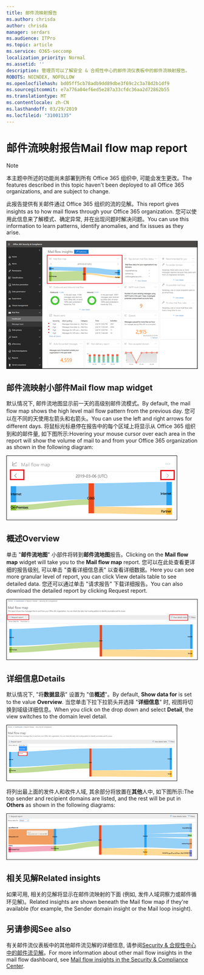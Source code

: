```yaml
---
title: 邮件流映射报告
ms.author: chrisda
author: chrisda
manager: serdars
ms.audience: ITPro
ms.topic: article
ms.service: O365-seccomp
localization_priority: Normal
ms.assetid: ''
description: 管理员可以了解安全 & 合规性中心的邮件流仪表板中的邮件流映射报告。
ROBOTS: NOINDEX, NOFOLLOW
ms.openlocfilehash: bd05ff5cb78adb9dd89dbe3f69c2c3a78d2b1df9
ms.sourcegitcommit: e7a776a04ef6ed5e287a33cfdc36aa2d72862b55
ms.translationtype: MT
ms.contentlocale: zh-CN
ms.lasthandoff: 03/29/2019
ms.locfileid: "31001135"
---
```

# <a name="mail-flow-map-report"></a><span data-ttu-id="4c5bf-103">邮件流映射报告</span><span class="sxs-lookup"><span data-stu-id="4c5bf-103">Mail flow map report</span></span>

> [!NOTE]
> <span data-ttu-id="4c5bf-104">本主题中所述的功能尚未部署到所有 Office 365 组织中, 可能会发生更改。</span><span class="sxs-lookup"><span data-stu-id="4c5bf-104">The features described in this topic haven't been deployed to all Office 365 organizations, and are subject to change.</span></span>

<span data-ttu-id="4c5bf-105">此报告提供有关邮件通过 Office 365 组织的流的见解。</span><span class="sxs-lookup"><span data-stu-id="4c5bf-105">This report gives insights as to how mail flows through your Office 365 organization.</span></span> <span data-ttu-id="4c5bf-106">您可以使用此信息来了解模式、确定异常, 并在出现问题时解决问题。</span><span class="sxs-lookup"><span data-stu-id="4c5bf-106">You can use this information to learn patterns, identify anomalies, and fix issues as they arise.</span></span>

![Security & 合规性中心的邮件流仪表板中的邮件流映射报告](media/mail-flow-map-selected.png)

## <a name="mail-flow-map-widget"></a><span data-ttu-id="4c5bf-108">邮件流映射小部件</span><span class="sxs-lookup"><span data-stu-id="4c5bf-108">Mail flow map widget</span></span>

<span data-ttu-id="4c5bf-109">默认情况下, 邮件流地图显示前一天的高级别邮件流模式。</span><span class="sxs-lookup"><span data-stu-id="4c5bf-109">By default, the mail flow map shows the high level mail flow pattern from the previous day.</span></span> <span data-ttu-id="4c5bf-110">您可以在不同的天使用左箭头和右箭头。</span><span class="sxs-lookup"><span data-stu-id="4c5bf-110">You can use the left and right arrows for different days.</span></span> <span data-ttu-id="4c5bf-111">将鼠标光标悬停在报告中的每个区域上将显示从 Office 365 组织到和的邮件量, 如下图所示:</span><span class="sxs-lookup"><span data-stu-id="4c5bf-111">Hovering your mouse cursor over each area in the report will show the volume of mail to and from your Office 365 organization as shown in the following diagram:</span></span>

![邮件流映射小组件中的向左和向右箭头](media/mail-flow-map-widget.png)

## <a name="overview"></a><span data-ttu-id="4c5bf-113">概述</span><span class="sxs-lookup"><span data-stu-id="4c5bf-113">Overview</span></span>

<span data-ttu-id="4c5bf-114">单击 "**邮件流地图**" 小部件将转到**邮件流地图**报告。</span><span class="sxs-lookup"><span data-stu-id="4c5bf-114">Clicking on the **Mail flow map** widget will take you to the **Mail flow map** report.</span></span> <span data-ttu-id="4c5bf-115">您可以在此处查看更详细的报告级别, 可以单击 "查看详细信息表" 以查看详细数据。</span><span class="sxs-lookup"><span data-stu-id="4c5bf-115">Here you can see more granular level of report, you can click View details table to see detailed data.</span></span> <span data-ttu-id="4c5bf-116">您还可以通过单击 "请求报告" 下载详细报告。</span><span class="sxs-lookup"><span data-stu-id="4c5bf-116">You can also download the detailed report by clicking Request report.</span></span>

![邮件流映射报告中的概述视图](media/mail-flow-map-overview.png)

## <a name="details"></a><span data-ttu-id="4c5bf-118">详细信息</span><span class="sxs-lookup"><span data-stu-id="4c5bf-118">Details</span></span>

<span data-ttu-id="4c5bf-119">默认情况下, "将**数据显示**" 设置为 "值**概述**"。</span><span class="sxs-lookup"><span data-stu-id="4c5bf-119">By default, **Show data for** is set to the value **Overview**.</span></span> <span data-ttu-id="4c5bf-120">当您单击下拉下拉箭头并选择 "**详细信息**" 时, 视图将切换到域级详细信息。</span><span class="sxs-lookup"><span data-stu-id="4c5bf-120">When you click on the drop down and select **Detail**, the view switches to the domain level detail.</span></span>

![在邮件流映射报告中选择 "在概述视图中显示数据中的详细信息"](media/mail-flow-map-select-detail.png)

<span data-ttu-id="4c5bf-122">将列出最上面的发件人和收件人域, 其余部分将放置在**其他**人中, 如下图所示:</span><span class="sxs-lookup"><span data-stu-id="4c5bf-122">The top sender and recipient domains are listed, and the rest will be put in **Others** as shown in the following diagrams:</span></span>

![邮件流映射报告中的详细信息视图](media/mail-flow-map-detail.png)

## <a name="related-insights"></a><span data-ttu-id="4c5bf-124">相关见解</span><span class="sxs-lookup"><span data-stu-id="4c5bf-124">Related insights</span></span>

<span data-ttu-id="4c5bf-125">如果可用, 相关的见解将显示在邮件流映射的下面 (例如, 发件人域洞察力或邮件循环见解)。</span><span class="sxs-lookup"><span data-stu-id="4c5bf-125">Related insights are shown beneath the Mail flow map if they're available (for example, the Sender domain insight or the Mail loop insight).</span></span>

## <a name="see-also"></a><span data-ttu-id="4c5bf-126">另请参阅</span><span class="sxs-lookup"><span data-stu-id="4c5bf-126">See also</span></span>

<span data-ttu-id="4c5bf-127">有关邮件流仪表板中的其他邮件流见解的详细信息, 请参阅[Security & 合规性中心中的邮件流见解](mail-flow-insights-v2.md)。</span><span class="sxs-lookup"><span data-stu-id="4c5bf-127">For more information about other mail flow insights in the mail flow dashboard, see [Mail flow insights in the Security & Compliance Center](mail-flow-insights-v2.md).</span></span>